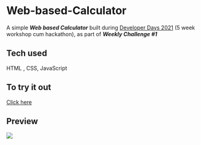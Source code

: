 # Web-based-Calculator
A simple <b><i>Web based Calculator</i></b> built during <a href="https://developerdays.tech/">Developer Days 2021</a> (5 week workshop cum hackathon), as part of <b><i>Weekly Challenge #1</i></b><br>
## Tech used
HTML , CSS, JavaScript
## To try it out 
<a href="#">Click here</a>
## Preview
<img src="C:\Users\harsh\Pictures\Screenshots"></img>
